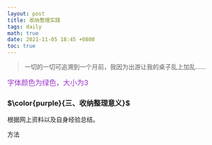 ```yaml
---
layout: post
title: 收纳整理实践
tags: daily
math: true
date: 2021-11-05 18:45 +0800
toc: true
---
```


> 一切的一切可追溯到一个月前，我因为出游让我的桌子乱上加乱……

<font size=3 color="DarkOrchid">字体颜色为绿色，大小为3</font>


### $\color{purple}{三、收纳整理意义}$

根据网上资料以及自身经验总结。

方法

